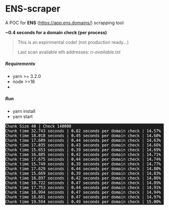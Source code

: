 # ENS-scraper

A POC for **ENS** (https://app.ens.domains/) scrapping tool

 **~0.4 seconds for a domain check (per process)**

 
> This is an expirimental code! (not production ready...)
> 
> Last scan available eth addresses: *n-available.txt*

##### Requirements
- yarn >= 3.2.0
- node >=16
- 
##### Run 
- yarn install
- yarn start

![Alt text](./assets/example.png "Title")
